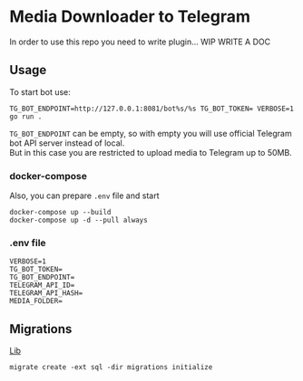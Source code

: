 # Media Downloader to Telegram

In order to use this repo you need to write plugin... WIP
WRITE A DOC

## Usage

To start bot use:

```shell
TG_BOT_ENDPOINT=http://127.0.0.1:8081/bot%s/%s TG_BOT_TOKEN= VERBOSE=1 go run .
```

`TG_BOT_ENDPOINT` can be empty, so with empty you will use official Telegram bot API server instead of local. \
But in this case you are restricted to upload media to Telegram up to 50MB.

### docker-compose

Also, you can prepare `.env` file and start

```shell
docker-compose up --build
docker-compose up -d --pull always
```

### .env file

```
VERBOSE=1
TG_BOT_TOKEN=
TG_BOT_ENDPOINT=
TELEGRAM_API_ID=
TELEGRAM_API_HASH=
MEDIA_FOLDER=
```


## Migrations

[Lib](https://github.com/golang-migrate/migrate)

```shell
migrate create -ext sql -dir migrations initialize
```
